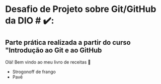 # Desafio de Projeto sobre Git/GitHub da DIO # ✔️:

## Parte prática realizada a partir do curso "Introdução ao Git e ao GitHub

Olá! Bem vindo ao meu livro de receitas :handshake:

- Strogonoff de frango
- Pavê
